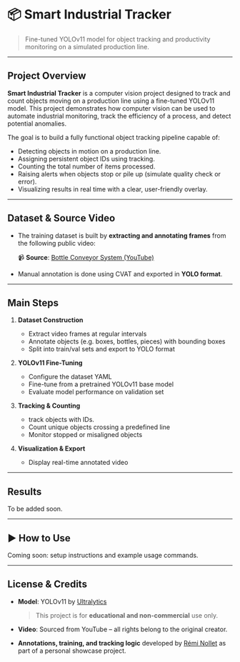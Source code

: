 # 📦 Smart Industrial Tracker

> Fine-tuned YOLOv11 model for object tracking and productivity monitoring on a simulated production line.

---

## Project Overview

**Smart Industrial Tracker** is a computer vision project designed to track and count objects moving on a production line using a fine-tuned YOLOv11 model. This project demonstrates how computer vision can be used to automate industrial monitoring, track the efficiency of a process, and detect potential anomalies.

The goal is to build a fully functional object tracking pipeline capable of:

- Detecting objects in motion on a production line.
- Assigning persistent object IDs using tracking.
- Counting the total number of items processed.
- Raising alerts when objects stop or pile up (simulate quality check or error).
- Visualizing results in real time with a clear, user-friendly overlay.

---

## Dataset & Source Video

- The training dataset is built by **extracting and annotating frames** from the following public video:

  📹 **Source**: [Bottle Conveyor System (YouTube)](https://www.youtube.com/watch?v=K1KBXj7q_z0)

- Manual annotation is done using CVAT and exported in **YOLO format**.

---

## Main Steps

1. **Dataset Construction**
   - Extract video frames at regular intervals
   - Annotate objects (e.g. boxes, bottles, pieces) with bounding boxes
   - Split into train/val sets and export to YOLO format

2. **YOLOv11 Fine-Tuning**
   - Configure the dataset YAML
   - Fine-tune from a pretrained YOLOv11 base model
   - Evaluate model performance on validation set

3. **Tracking & Counting**
   - track objects with IDs.
   - Count unique objects crossing a predefined line
   - Monitor stopped or misaligned objects

4. **Visualization & Export**
   - Display real-time annotated video

---

## Results

To be added soon.

---

## ▶️ How to Use

Coming soon: setup instructions and example usage commands.

---

## License & Credits

- **Model**: YOLOv11 by [Ultralytics](https://github.com/ultralytics/ultralytics)
  > This project is for **educational and non-commercial** use only.

- **Video**: Sourced from YouTube – all rights belong to the original creator.

- **Annotations, training, and tracking logic** developed by [Rémi Nollet](https://www.linkedin.com/in/remi-nollet/) as part of a personal showcase project.

